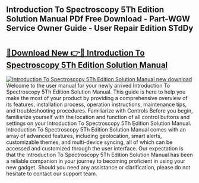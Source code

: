 ## Introduction To Spectroscopy 5Th Edition Solution Manual PDf Free Download - Part-WGW Service Owner Guide - User Repair Edition STdDy

# <h2><a href="http://bc30361.oget.top/?id=Introduction+To+Spectroscopy+5Th+Edition+Solution+Manual">🔗Download New 👉🔴 Introduction To Spectroscopy 5Th Edition Solution Manual</a></h2>

[![Introduction To Spectroscopy 5Th Edition Solution Manual new download](https://i.imgur.com/5g1atiW.png)](http://bc30361.oget.top/?id=Introduction+To+Spectroscopy+5Th+Edition+Solution+Manual)
Welcome to the user manual for your newly arrived Introduction To Spectroscopy 5Th Edition Solution Manual. This guide is here to help you make the most of your product by providing a comprehensive overview of its features, installation process, operation instructions, maintenance tips, and troubleshooting procedures. Familiarize with Controls Before you begin, familiarize yourself with the location and function of all control buttons and settings on your Introduction To Spectroscopy 5Th Edition Solution Manual. Introduction To Spectroscopy 5Th Edition Solution Manual comes with an array of advanced features, including geolocation, smart alerts, customizable themes, and multi-device syncing, all of which can be accessed and customized through the user interface. Our expectation is that the Introduction To Spectroscopy 5Th Edition Solution Manual has been a reliable companion in your journey to becoming proficient in using your new gadget. Should you need any assistance or clarification, please do not hesitate to contact our support team.
